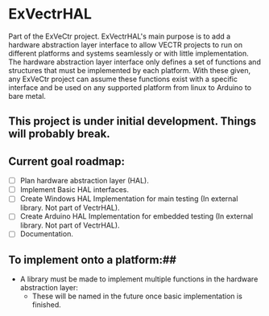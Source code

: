 # ExVectrHAL
Part of the ExVeCtr project. 
ExVectrHAL's main purpose is to add a hardware abstraction layer interface to allow VECTR projects to run on different platforms and systems seamlessly or with little implementation. The hardware abstraction layer interface only defines a set of functions and structures that must be implemented by each platform. With these given, any ExVeCtr project can assume these functions exist with a specific interface and be used on any supported platform from linux to Arduino to bare metal.
## **This project is under initial development. Things will probably break.**
## Current goal roadmap:
- [ ] Plan hardware abstraction layer (HAL).
- [ ] Implement Basic HAL interfaces.
- [ ] Create Windows HAL Implementation for main testing (In external library. Not part of VectrHAL).
- [ ] Create Arduino HAL Implementation for embedded testing (In external library. Not part of VectrHAL).
- [ ] Documentation.
## To implement onto a platform:##
- A library must be made to implement multiple functions in the hardware abstraction layer:
    - These will be named in the future once basic implementation is finished.
